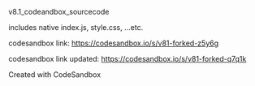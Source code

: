 v8.1_codeandbox_sourcecode

includes native index.js, style.css, ...etc.

codesandbox link: https://codesandbox.io/s/v81-forked-z5y6g

codesandbox link updated: https://codesandbox.io/s/v81-forked-q7q1k

Created with CodeSandbox
